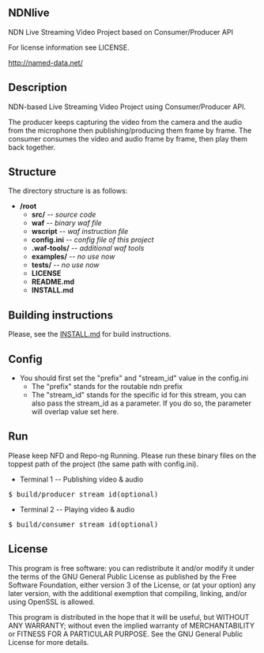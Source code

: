 NDNlive
----

NDN Live Streaming Video Project based on Consumer/Producer API

For license information see LICENSE.

http://named-data.net/

Description
----

NDN-based Live Streaming Video Project using Consumer/Producer API. 

The producer keeps capturing the video from the camera and the audio from the microphone then publishing/producing them frame by frame. 
The consumer consumes the video and audio frame by frame, then play them back together.

Structure
----

The directory structure is as follows:

* **/root**
    * **src/** *-- source code*
    * **waf** *-- binary waf file*
    * **wscript** *-- waf instruction file*
    * **config.ini** *-- config file of this project* 
    * **.waf-tools/** *-- additional waf tools*
    * **examples/** *-- no use now*
    * **tests/** *-- no use now*
    * **LICENSE**
    * **README.md**
    * **INSTALL.md**

Building instructions
----
Please, see the [INSTALL.md](INSTALL.md) for build instructions.

Config
--
- You should first set the "prefix" and "stream_id" value in the config.ini
    - The "prefix" stands for the routable ndn prefix
    - The "stream_id" stands for the specific id for this stream, you can also pass the stream_id as a parameter. If you do so, the parameter will overlap value set here.

Run
--
Please keep NFD and Repo-ng Running.
Please run these binary files on the toppest path of the project (the same path with config.ini).

- Terminal 1 -- Publishing video & audio 
<pre>
$ build/producer stream_id(optional)
</pre>

- Terminal 2 -- Playing video & audio
<pre>
$ build/consumer stream_id(optional)
</pre>

License
---
This program is free software: you can redistribute it and/or modify it under the terms of the GNU General Public License as published by the Free Software Foundation, either version 3 of the License, or (at your option) any later version, with the additional exemption that compiling, linking, and/or using OpenSSL is allowed.

This program is distributed in the hope that it will be useful, but WITHOUT ANY WARRANTY; without even the implied warranty of MERCHANTABILITY or FITNESS FOR A PARTICULAR PURPOSE. See the GNU General Public License for more details.
